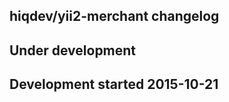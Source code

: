 hiqdev/yii2-merchant changelog
------------------------------

## Under development


## Development started 2015-10-21

